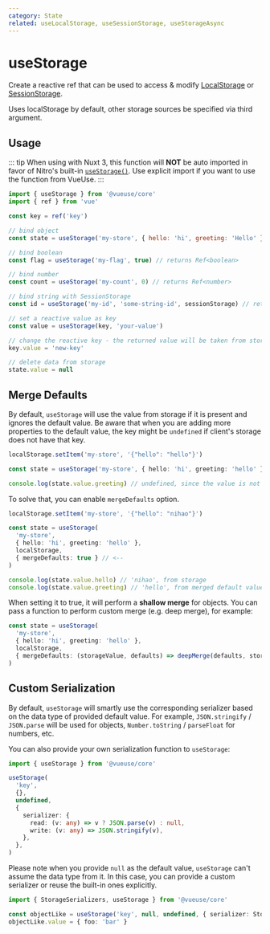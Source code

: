 ```yaml
---
category: State
related: useLocalStorage, useSessionStorage, useStorageAsync
---
```


# useStorage

Create a reactive ref that can be used to access & modify [LocalStorage](https://developer.mozilla.org/en-US/docs/Web/API/Window/localStorage) or [SessionStorage](https://developer.mozilla.org/en-US/docs/Web/API/Window/sessionStorage).

Uses localStorage by default, other storage sources be specified via third argument.

## Usage

::: tip
When using with Nuxt 3, this function will **NOT** be auto imported in favor of Nitro's built-in [`useStorage()`](https://nitro.unjs.io/guide/storage). Use explicit import if you want to use the function from VueUse.
:::

```js
import { useStorage } from '@vueuse/core'
import { ref } from 'vue'

const key = ref('key')

// bind object
const state = useStorage('my-store', { hello: 'hi', greeting: 'Hello' })

// bind boolean
const flag = useStorage('my-flag', true) // returns Ref<boolean>

// bind number
const count = useStorage('my-count', 0) // returns Ref<number>

// bind string with SessionStorage
const id = useStorage('my-id', 'some-string-id', sessionStorage) // returns Ref<string>

// set a reactive value as key
const value = useStorage(key, 'your-value')

// change the reactive key - the returned value will be taken from storage, otherwise from the default value
key.value = 'new-key'

// delete data from storage
state.value = null
```

## Merge Defaults

By default, `useStorage` will use the value from storage if it is present and ignores the default value. Be aware that when you are adding more properties to the default value, the key might be `undefined` if client's storage does not have that key.

```ts
localStorage.setItem('my-store', '{"hello": "hello"}')

const state = useStorage('my-store', { hello: 'hi', greeting: 'hello' }, localStorage)

console.log(state.value.greeting) // undefined, since the value is not presented in storage
```

To solve that, you can enable `mergeDefaults` option.

```ts
localStorage.setItem('my-store', '{"hello": "nihao"}')

const state = useStorage(
  'my-store',
  { hello: 'hi', greeting: 'hello' },
  localStorage,
  { mergeDefaults: true } // <--
)

console.log(state.value.hello) // 'nihao', from storage
console.log(state.value.greeting) // 'hello', from merged default value
```

When setting it to true, it will perform a **shallow merge** for objects. You can pass a function to perform custom merge (e.g. deep merge), for example:

```ts
const state = useStorage(
  'my-store',
  { hello: 'hi', greeting: 'hello' },
  localStorage,
  { mergeDefaults: (storageValue, defaults) => deepMerge(defaults, storageValue) } // <--
)
```

## Custom Serialization

By default, `useStorage` will smartly use the corresponding serializer based on the data type of provided default value. For example, `JSON.stringify` / `JSON.parse` will be used for objects, `Number.toString` / `parseFloat` for numbers, etc.

You can also provide your own serialization function to `useStorage`:

```ts
import { useStorage } from '@vueuse/core'

useStorage(
  'key',
  {},
  undefined,
  {
    serializer: {
      read: (v: any) => v ? JSON.parse(v) : null,
      write: (v: any) => JSON.stringify(v),
    },
  },
)
```

Please note when you provide `null` as the default value, `useStorage` can't assume the data type from it. In this case, you can provide a custom serializer or reuse the built-in ones explicitly.

```ts
import { StorageSerializers, useStorage } from '@vueuse/core'

const objectLike = useStorage('key', null, undefined, { serializer: StorageSerializers.object })
objectLike.value = { foo: 'bar' }
```
